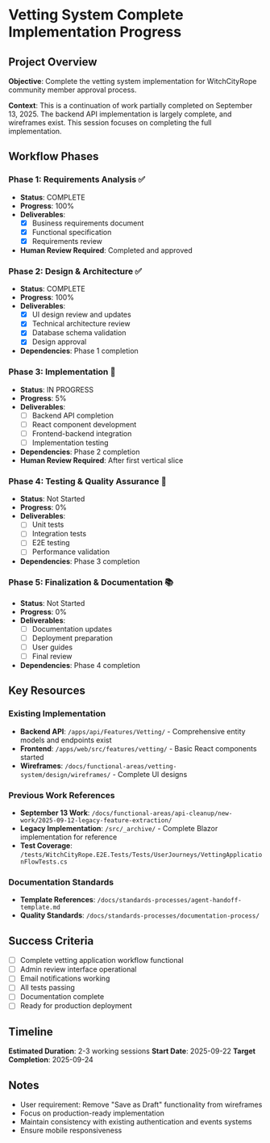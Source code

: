 # Vetting System Complete Implementation Progress

<!-- Last Updated: 2025-09-22 -->
<!-- Version: 1.0 -->
<!-- Owner: AI Workflow Orchestration -->
<!-- Status: Active -->

## Project Overview

**Objective**: Complete the vetting system implementation for WitchCityRope community member approval process.

**Context**: This is a continuation of work partially completed on September 13, 2025. The backend API implementation is largely complete, and wireframes exist. This session focuses on completing the full implementation.

## Workflow Phases

### Phase 1: Requirements Analysis ✅
- **Status**: COMPLETE
- **Progress**: 100%
- **Deliverables**:
  - [x] Business requirements document
  - [x] Functional specification
  - [x] Requirements review
- **Human Review Required**: Completed and approved

### Phase 2: Design & Architecture ✅
- **Status**: COMPLETE
- **Progress**: 100%
- **Deliverables**:
  - [x] UI design review and updates
  - [x] Technical architecture review
  - [x] Database schema validation
  - [x] Design approval
- **Dependencies**: Phase 1 completion

### Phase 3: Implementation 🔨
- **Status**: IN PROGRESS
- **Progress**: 5%
- **Deliverables**:
  - [ ] Backend API completion
  - [ ] React component development
  - [ ] Frontend-backend integration
  - [ ] Implementation testing
- **Dependencies**: Phase 2 completion
- **Human Review Required**: After first vertical slice

### Phase 4: Testing & Quality Assurance 🧪
- **Status**: Not Started
- **Progress**: 0%
- **Deliverables**:
  - [ ] Unit tests
  - [ ] Integration tests
  - [ ] E2E testing
  - [ ] Performance validation
- **Dependencies**: Phase 3 completion

### Phase 5: Finalization & Documentation 📚
- **Status**: Not Started
- **Progress**: 0%
- **Deliverables**:
  - [ ] Documentation updates
  - [ ] Deployment preparation
  - [ ] User guides
  - [ ] Final review
- **Dependencies**: Phase 4 completion

## Key Resources

### Existing Implementation
- **Backend API**: `/apps/api/Features/Vetting/` - Comprehensive entity models and endpoints exist
- **Frontend**: `/apps/web/src/features/vetting/` - Basic React components started
- **Wireframes**: `/docs/functional-areas/vetting-system/design/wireframes/` - Complete UI designs

### Previous Work References
- **September 13 Work**: `/docs/functional-areas/api-cleanup/new-work/2025-09-12-legacy-feature-extraction/`
- **Legacy Implementation**: `/src/_archive/` - Complete Blazor implementation for reference
- **Test Coverage**: `/tests/WitchCityRope.E2E.Tests/Tests/UserJourneys/VettingApplicationFlowTests.cs`

### Documentation Standards
- **Template References**: `/docs/standards-processes/agent-handoff-template.md`
- **Quality Standards**: `/docs/standards-processes/documentation-process/`

## Success Criteria

- [ ] Complete vetting application workflow functional
- [ ] Admin review interface operational
- [ ] Email notifications working
- [ ] All tests passing
- [ ] Documentation complete
- [ ] Ready for production deployment

## Timeline

**Estimated Duration**: 2-3 working sessions
**Start Date**: 2025-09-22
**Target Completion**: 2025-09-24

## Notes

- User requirement: Remove "Save as Draft" functionality from wireframes
- Focus on production-ready implementation
- Maintain consistency with existing authentication and events systems
- Ensure mobile responsiveness
